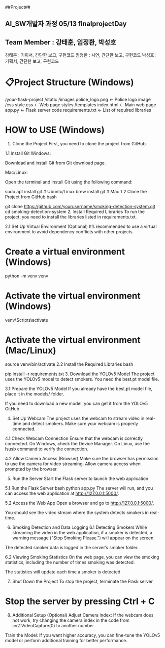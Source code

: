 ##Project##


## AI_SW개발자 과정 05/13 finalprojectDay ##

## Team Member : 강태훈, 임정환, 박성호 ##
강태훈 : 기획서, 간단한 보고, 구현코드
임정환 : 시연, 간단한 보고, 구현코드
박성호 : 기획서, 간단한 보고, 구현코드



# 📋Project Structure (Windows)

/your-flask-project
    /static
        /images
            police_logo.png   ← Police logo image
        /css
            style.css         ← Web page styles
    /templates
        index.html           ← Main web page
    app.py                    ← Flask server code
    requirements.txt          ← List of required libraries

# HOW to USE (Windows)
1. Clone the Project
First, you need to clone the project from GitHub.

1.1 Install Git
Windows:

Download and install Git from Git download page.

Mac/Linux:

Open the terminal and install Git using the following command:


sudo apt install git  # Ubuntu/Linux
brew install git      # Mac
1.2 Clone the Project from GitHub
bash

git clone https://github.com/yourusername/smoking-detection-system.git
cd smoking-detection-system
2. Install Required Libraries
To run the project, you need to install the libraries listed in requirements.txt.

2.1 Set Up Virtual Environment (Optional)
It’s recommended to use a virtual environment to avoid dependency conflicts with other projects.


# Create a virtual environment (Windows)
python -m venv venv

# Activate the virtual environment (Windows)
venv\Scripts\activate

# Activate the virtual environment (Mac/Linux)
source venv/bin/activate
2.2 Install the Required Libraries
bash

pip install -r requirements.txt
3. Download the YOLOv5 Model
The project uses the YOLOv5 model to detect smokers. You need the best.pt model file.

3.1 Prepare the YOLOv5 Model
If you already have the best.pt model file, place it in the models/ folder.

If you need to download a new model, you can get it from the YOLOv5 GitHub.

4. Set Up Webcam
The project uses the webcam to stream video in real-time and detect smokers. Make sure your webcam is properly connected.

4.1 Check Webcam Connection
Ensure that the webcam is correctly connected. On Windows, check the Device Manager. On Linux, use the lsusb command to verify the connection.

4.2 Allow Camera Access (Browser)
Make sure the browser has permission to use the camera for video streaming. Allow camera access when prompted by the browser.

5. Run the Server
Start the Flask server to launch the web application.

5.1 Run the Flask Server
bash
python app.py
The server will run, and you can access the web application at http://127.0.0.1:5000/.

5.2 Access the Web App
Open a browser and go to http://127.0.0.1:5000/.

You should see the video stream where the system detects smokers in real-time.

6. Smoking Detection and Data Logging
6.1 Detecting Smokers
While streaming the video in the web application, if a smoker is detected, a warning message ("Stop Smoking Please.") will appear on the screen.

The detected smoker data is logged in the server’s smoker folder.

6.2 Viewing Smoking Statistics
On the web page, you can view the smoking statistics, including the number of times smoking was detected.

The statistics will update each time a smoker is detected.

7. Shut Down the Project
To stop the project, terminate the Flask server.




# Stop the server by pressing Ctrl + C
8. Additional Setup (Optional)
Adjust Camera Index: If the webcam does not work, try changing the camera index in the code from cv2.VideoCapture(0) to another number.

Train the Model: If you want higher accuracy, you can fine-tune the YOLOv5 model or perform additional training for better performance.



